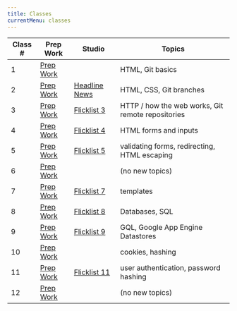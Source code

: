 ```yaml
---
title: Classes
currentMenu: classes
---
```


Class # | Prep Work | Studio | Topics
-----|-----------|----------|--------
1 | [Prep Work](../class-prep/1/) | | HTML, Git basics
2 | [Prep Work](../class-prep/2/) | [Headline News](../studios/headline-news/) | HTML, CSS, Git branches
3 | [Prep Work](../class-prep/3/) | [Flicklist 3](../studios/flicklist/3/) | HTTP / how the web works, Git remote repositories
4 | [Prep Work](../class-prep/4/) | [Flicklist 4](../studios/flicklist/4/) | HTML forms and inputs
5 | [Prep Work](../class-prep/5/) | [Flicklist 5](../studios/flicklist/5/) | validating forms, redirecting, HTML escaping
6 | [Prep Work](../class-prep/6/) | | (no new topics)
7 | [Prep Work](../class-prep/7/) | [Flicklist 7](../studios/flicklist/7/) | templates
8 | [Prep Work](../class-prep/8/) | [Flicklist 8](../studios/flicklist/8/) | Databases, SQL
9 | [Prep Work](../class-prep/9/) | [Flicklist 9](../studios/flicklist/9/) | GQL, Google App Engine Datastores
10 | [Prep Work](../class-prep/10/) | | cookies, hashing
11 | [Prep Work](../class-prep/11/) | [Flicklist 11](../studios/flicklist/11/) | user authentication, password hashing
12 | [Prep Work](../class-prep/12/) | | (no new topics)
